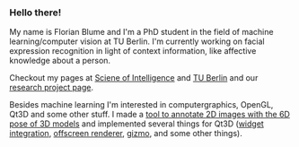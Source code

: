 ### Hello there!

My name is Florian Blume and I'm a PhD student in the field of machine learning/computer vision at TU Berlin. I'm currently working on facial expression recognition in light of context information, like affective knowledge about a person.

Checkout my pages at [Sciene of Intelligence](https://www.scienceofintelligence.de/people/florian-blume/) and [TU Berlin](https://www.cv.tu-berlin.de/menue/mitarbeiter/florian_blume/) and our [research project page](https://www.scienceofintelligence.de/research/researchprojects/project_08/).

Besides machine learning I'm interested in computergraphics, OpenGL, Qt3D and some other stuff. I made a [tool to annotate 2D images with the 6D pose of 3D models](https://github.com/florianblume/6d-pat) and implemented several things for Qt3D ([widget integration](https://github.com/florianblume/qt3d-widget), [offscreen renderer](https://github.com/florianblume/Qt3D-OffscreenRenderer), [gizmo](https://github.com/florianblume/qt3d-gizmo), and some other things).
